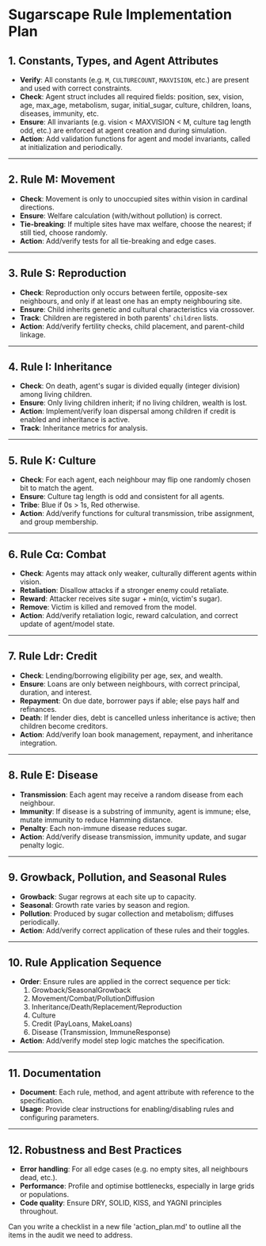 # Sugarscape Rule Implementation Plan

## 1. Constants, Types, and Agent Attributes

- **Verify**: All constants (e.g. `M`, `CULTURECOUNT`, `MAXVISION`, etc.) are present and used with correct constraints.
- **Check**: Agent struct includes all required fields: position, sex, vision, age, max_age, metabolism, sugar, initial_sugar, culture, children, loans, diseases, immunity, etc.
- **Ensure**: All invariants (e.g. vision < MAXVISION < M, culture tag length odd, etc.) are enforced at agent creation and during simulation.
- **Action**: Add validation functions for agent and model invariants, called at initialization and periodically.

---

## 2. Rule M: Movement

- **Check**: Movement is only to unoccupied sites within vision in cardinal directions.
- **Ensure**: Welfare calculation (with/without pollution) is correct.
- **Tie-breaking**: If multiple sites have max welfare, choose the nearest; if still tied, choose randomly.
- **Action**: Add/verify tests for all tie-breaking and edge cases.

---

## 3. Rule S: Reproduction

- **Check**: Reproduction only occurs between fertile, opposite-sex neighbours, and only if at least one has an empty neighbouring site.
- **Ensure**: Child inherits genetic and cultural characteristics via crossover.
- **Track**: Children are registered in both parents' `children` lists.
- **Action**: Add/verify fertility checks, child placement, and parent-child linkage.

---

## 4. Rule I: Inheritance

- **Check**: On death, agent's sugar is divided equally (integer division) among living children.
- **Ensure**: Only living children inherit; if no living children, wealth is lost.
- **Action**: Implement/verify loan dispersal among children if credit is enabled and inheritance is active.
- **Track**: Inheritance metrics for analysis.

---

## 5. Rule K: Culture

- **Check**: For each agent, each neighbour may flip one randomly chosen bit to match the agent.
- **Ensure**: Culture tag length is odd and consistent for all agents.
- **Tribe**: Blue if 0s > 1s, Red otherwise.
- **Action**: Add/verify functions for cultural transmission, tribe assignment, and group membership.

---

## 6. Rule Cα: Combat

- **Check**: Agents may attack only weaker, culturally different agents within vision.
- **Retaliation**: Disallow attacks if a stronger enemy could retaliate.
- **Reward**: Attacker receives site sugar + min(α, victim's sugar).
- **Remove**: Victim is killed and removed from the model.
- **Action**: Add/verify retaliation logic, reward calculation, and correct update of agent/model state.

---

## 7. Rule Ldr: Credit

- **Check**: Lending/borrowing eligibility per age, sex, and wealth.
- **Ensure**: Loans are only between neighbours, with correct principal, duration, and interest.
- **Repayment**: On due date, borrower pays if able; else pays half and refinances.
- **Death**: If lender dies, debt is cancelled unless inheritance is active; then children become creditors.
- **Action**: Add/verify loan book management, repayment, and inheritance integration.

---

## 8. Rule E: Disease

- **Transmission**: Each agent may receive a random disease from each neighbour.
- **Immunity**: If disease is a substring of immunity, agent is immune; else, mutate immunity to reduce Hamming distance.
- **Penalty**: Each non-immune disease reduces sugar.
- **Action**: Add/verify disease transmission, immunity update, and sugar penalty logic.

---

## 9. Growback, Pollution, and Seasonal Rules

- **Growback**: Sugar regrows at each site up to capacity.
- **Seasonal**: Growth rate varies by season and region.
- **Pollution**: Produced by sugar collection and metabolism; diffuses periodically.
- **Action**: Add/verify correct application of these rules and their toggles.

---

## 10. Rule Application Sequence

- **Order**: Ensure rules are applied in the correct sequence per tick:
  1. Growback/SeasonalGrowback
  2. Movement/Combat/PollutionDiffusion
  3. Inheritance/Death/Replacement/Reproduction
  4. Culture
  5. Credit (PayLoans, MakeLoans)
  6. Disease (Transmission, ImmuneResponse)
- **Action**: Add/verify model step logic matches the specification.

---

## 11. Documentation

- **Document**: Each rule, method, and agent attribute with reference to the specification.
- **Usage**: Provide clear instructions for enabling/disabling rules and configuring parameters.

---

## 12. Robustness and Best Practices

- **Error handling**: For all edge cases (e.g. no empty sites, all neighbours dead, etc.).
- **Performance**: Profile and optimise bottlenecks, especially in large grids or populations.
- **Code quality**: Ensure DRY, SOLID, KISS, and YAGNI principles throughout.


Can you write a checklist in a new file 'action_plan.md' to outline all the items in the audit we need to address.
